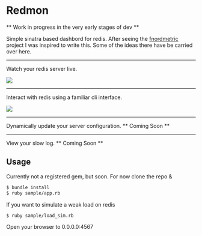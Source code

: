 # Redmon

** Work in progress in the very early stages of dev **

Simple sinatra based dashbord for redis.  After seeing the [fnordmetric](https://github.com/paulasmuth/fnordmetric)
project I was inspired to write this.  Some of the ideas there have be carried over here.

----

Watch your redis server live.

![](http://dl.dropbox.com/u/27525257/dash.png)

----

Interact with redis using a familiar cli interface.

![](http://dl.dropbox.com/u/27525257/cli.png)

----

Dynamically update your server configuration.  ** Coming Soon **


----

View your slow log.  ** Coming Soon **


## Usage
Currently not a registered gem, but soon.  For now clone the repo &

```bash
$ bundle install
$ ruby sample/app.rb
```

If you want to simulate a weak load on redis

```bash
$ ruby sample/load_sim.rb
```

Open your browser to 0.0.0.0:4567
